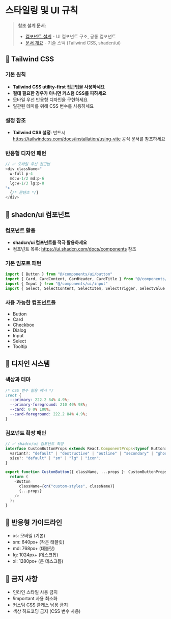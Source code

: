 # 스타일링 및 UI 규칙

> **참조 설계 문서**: 
> - [컴포넌트 설계](../docs/design/04-components.md) - UI 컴포넌트 구조, 공통 컴포넌트
> - [문서 개요](../docs/design/01-overview.md) - 기술 스택 (Tailwind CSS, shadcn/ui)

## 🎨 Tailwind CSS

### 기본 원칙
- **Tailwind CSS utility-first 접근법을 사용하세요**
- **절대 필요한 경우가 아니면 커스텀 CSS를 피하세요**
- 모바일 우선 반응형 디자인을 구현하세요
- 일관된 테마를 위해 CSS 변수를 사용하세요

### 설정 참조
- **Tailwind CSS 설정**: 반드시 https://tailwindcss.com/docs/installation/using-vite 공식 문서를 참조하세요

### 반응형 디자인 패턴
```typescript
// ✅ 모바일 우선 접근법
<div className="
  w-full p-4
  md:w-1/2 md:p-6
  lg:w-1/3 lg:p-8
">
  {/* 콘텐츠 */}
</div>
```

## 🧩 shadcn/ui 컴포넌트

### 컴포넌트 활용
- **shadcn/ui 컴포넌트를 적극 활용하세요**
- 컴포넌트 목록: https://ui.shadcn.com/docs/components 참조

### 기본 임포트 패턴
```typescript
import { Button } from "@/components/ui/button"
import { Card, CardContent, CardHeader, CardTitle } from "@/components/ui/card"
import { Input } from "@/components/ui/input"
import { Select, SelectContent, SelectItem, SelectTrigger, SelectValue } from "@/components/ui/select"
```

### 사용 가능한 컴포넌트들
- Button
- Card
- Checkbox
- Dialog
- Input
- Select
- Tooltip

## 🎯 디자인 시스템

### 색상과 테마
```css
/* CSS 변수 활용 예시 */
:root {
  --primary: 222.2 84% 4.9%;
  --primary-foreground: 210 40% 98%;
  --card: 0 0% 100%;
  --card-foreground: 222.2 84% 4.9%;
}
```

### 컴포넌트 확장 패턴
```typescript
// ✅ shadcn/ui 컴포넌트 확장
interface CustomButtonProps extends React.ComponentProps<typeof Button> {
  variant?: "default" | "destructive" | "outline" | "secondary" | "ghost" | "link";
  size?: "default" | "sm" | "lg" | "icon";
}

export function CustomButton({ className, ...props }: CustomButtonProps) {
  return (
    <Button 
      className={cn("custom-styles", className)} 
      {...props} 
    />
  );
}
```

## 📱 반응형 가이드라인
- xs: 모바일 (기본)
- sm: 640px+ (작은 태블릿)
- md: 768px+ (태블릿)
- lg: 1024px+ (데스크톱)
- xl: 1280px+ (큰 데스크톱)

## 🚫 금지 사항
- 인라인 스타일 사용 금지
- !important 사용 최소화
- 커스텀 CSS 클래스 남용 금지
- 색상 하드코딩 금지 (CSS 변수 사용)